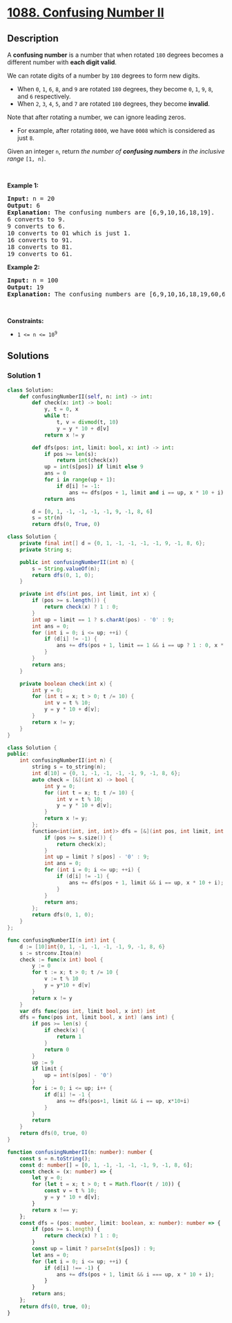 # [1088. Confusing Number II](https://leetcode.com/problems/confusing-number-ii)


## Description

<p>A <strong>confusing number</strong> is a number that when rotated <code>180</code> degrees becomes a different number with <strong>each digit valid</strong>.</p>

<p>We can rotate digits of a number by <code>180</code> degrees to form new digits.</p>

<ul>
	<li>When <code>0</code>, <code>1</code>, <code>6</code>, <code>8</code>, and <code>9</code> are rotated <code>180</code> degrees, they become <code>0</code>, <code>1</code>, <code>9</code>, <code>8</code>, and <code>6</code> respectively.</li>
	<li>When <code>2</code>, <code>3</code>, <code>4</code>, <code>5</code>, and <code>7</code> are rotated <code>180</code> degrees, they become <strong>invalid</strong>.</li>
</ul>

<p>Note that after rotating a number, we can ignore leading zeros.</p>

<ul>
	<li>For example, after rotating <code>8000</code>, we have <code>0008</code> which is considered as just <code>8</code>.</li>
</ul>

<p>Given an integer <code>n</code>, return <em>the number of <strong>confusing numbers</strong> in the inclusive range </em><code>[1, n]</code>.</p>

<p>&nbsp;</p>
<p><strong class="example">Example 1:</strong></p>

<pre>
<strong>Input:</strong> n = 20
<strong>Output:</strong> 6
<strong>Explanation:</strong> The confusing numbers are [6,9,10,16,18,19].
6 converts to 9.
9 converts to 6.
10 converts to 01 which is just 1.
16 converts to 91.
18 converts to 81.
19 converts to 61.
</pre>

<p><strong class="example">Example 2:</strong></p>

<pre>
<strong>Input:</strong> n = 100
<strong>Output:</strong> 19
<strong>Explanation:</strong> The confusing numbers are [6,9,10,16,18,19,60,61,66,68,80,81,86,89,90,91,98,99,100].
</pre>

<p>&nbsp;</p>
<p><strong>Constraints:</strong></p>

<ul>
	<li><code>1 &lt;= n &lt;= 10<sup>9</sup></code></li>
</ul>

## Solutions

### Solution 1

<!-- tabs:start -->

```python
class Solution:
    def confusingNumberII(self, n: int) -> int:
        def check(x: int) -> bool:
            y, t = 0, x
            while t:
                t, v = divmod(t, 10)
                y = y * 10 + d[v]
            return x != y

        def dfs(pos: int, limit: bool, x: int) -> int:
            if pos >= len(s):
                return int(check(x))
            up = int(s[pos]) if limit else 9
            ans = 0
            for i in range(up + 1):
                if d[i] != -1:
                    ans += dfs(pos + 1, limit and i == up, x * 10 + i)
            return ans

        d = [0, 1, -1, -1, -1, -1, 9, -1, 8, 6]
        s = str(n)
        return dfs(0, True, 0)
```

```java
class Solution {
    private final int[] d = {0, 1, -1, -1, -1, -1, 9, -1, 8, 6};
    private String s;

    public int confusingNumberII(int n) {
        s = String.valueOf(n);
        return dfs(0, 1, 0);
    }

    private int dfs(int pos, int limit, int x) {
        if (pos >= s.length()) {
            return check(x) ? 1 : 0;
        }
        int up = limit == 1 ? s.charAt(pos) - '0' : 9;
        int ans = 0;
        for (int i = 0; i <= up; ++i) {
            if (d[i] != -1) {
                ans += dfs(pos + 1, limit == 1 && i == up ? 1 : 0, x * 10 + i);
            }
        }
        return ans;
    }

    private boolean check(int x) {
        int y = 0;
        for (int t = x; t > 0; t /= 10) {
            int v = t % 10;
            y = y * 10 + d[v];
        }
        return x != y;
    }
}
```

```cpp
class Solution {
public:
    int confusingNumberII(int n) {
        string s = to_string(n);
        int d[10] = {0, 1, -1, -1, -1, -1, 9, -1, 8, 6};
        auto check = [&](int x) -> bool {
            int y = 0;
            for (int t = x; t; t /= 10) {
                int v = t % 10;
                y = y * 10 + d[v];
            }
            return x != y;
        };
        function<int(int, int, int)> dfs = [&](int pos, int limit, int x) -> int {
            if (pos >= s.size()) {
                return check(x);
            }
            int up = limit ? s[pos] - '0' : 9;
            int ans = 0;
            for (int i = 0; i <= up; ++i) {
                if (d[i] != -1) {
                    ans += dfs(pos + 1, limit && i == up, x * 10 + i);
                }
            }
            return ans;
        };
        return dfs(0, 1, 0);
    }
};
```

```go
func confusingNumberII(n int) int {
	d := [10]int{0, 1, -1, -1, -1, -1, 9, -1, 8, 6}
	s := strconv.Itoa(n)
	check := func(x int) bool {
		y := 0
		for t := x; t > 0; t /= 10 {
			v := t % 10
			y = y*10 + d[v]
		}
		return x != y
	}
	var dfs func(pos int, limit bool, x int) int
	dfs = func(pos int, limit bool, x int) (ans int) {
		if pos >= len(s) {
			if check(x) {
				return 1
			}
			return 0
		}
		up := 9
		if limit {
			up = int(s[pos] - '0')
		}
		for i := 0; i <= up; i++ {
			if d[i] != -1 {
				ans += dfs(pos+1, limit && i == up, x*10+i)
			}
		}
		return
	}
	return dfs(0, true, 0)
}
```

```ts
function confusingNumberII(n: number): number {
    const s = n.toString();
    const d: number[] = [0, 1, -1, -1, -1, -1, 9, -1, 8, 6];
    const check = (x: number) => {
        let y = 0;
        for (let t = x; t > 0; t = Math.floor(t / 10)) {
            const v = t % 10;
            y = y * 10 + d[v];
        }
        return x !== y;
    };
    const dfs = (pos: number, limit: boolean, x: number): number => {
        if (pos >= s.length) {
            return check(x) ? 1 : 0;
        }
        const up = limit ? parseInt(s[pos]) : 9;
        let ans = 0;
        for (let i = 0; i <= up; ++i) {
            if (d[i] !== -1) {
                ans += dfs(pos + 1, limit && i === up, x * 10 + i);
            }
        }
        return ans;
    };
    return dfs(0, true, 0);
}
```

<!-- tabs:end -->

<!-- end -->
